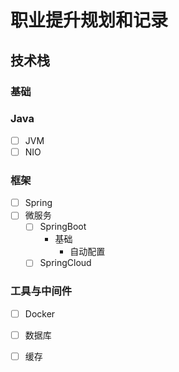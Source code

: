 # 职业提升规划和记录

## 技术栈

### 基础



### Java

- [ ] JVM
- [ ] NIO

### 框架

- [ ] Spring
- [ ] 微服务
  - [ ] SpringBoot
    - 基础
      - 自动配置
  - [ ] SpringCloud

### 工具与中间件

- [ ] Docker
- [ ] 数据库
- [ ] 缓存

